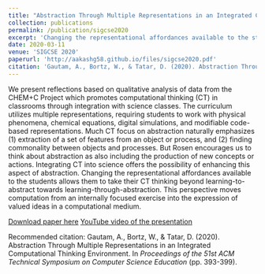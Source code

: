 ```yaml
---
title: "Abstraction Through Multiple Representations in an Integrated Computational Thinking Environment"
collection: publications
permalink: /publication/sigcse2020
excerpt: 'Changing the representational affordances available to the students allows them to take their CT thinking beyond learning-to-abstract towards learning-through-abstraction.'
date: 2020-03-11
venue: 'SIGCSE 2020'
paperurl: 'http://aakashg58.github.io/files/sigcse2020.pdf'
citation: 'Gautam, A., Bortz, W., & Tatar, D. (2020). Abstraction Through Multiple Representations in an Integrated Computational Thinking Environment. In <i>Proceedings of the 51st ACM Technical Symposium on Computer Science Education</i> (pp. 393-399).'
---
```

We present reflections based on qualitative analysis of data from the CHEM+C Project which promotes computational thinking (CT) in classrooms through integration with science classes. The curriculum utilizes multiple representations, requiring students to work with physical phenomena, chemical equations, digital simulations, and modifiable code-based representations. Much CT focus on abstraction naturally emphasizes (1) extraction of a set of features from an object or process, and (2) finding commonality between objects and processes.  But Rosen encourages us to think about abstraction as also including the production of new concepts or actions. Integrating CT into science offers the possibility of enhancing this aspect of abstraction.  Changing the representational affordances available to the students allows them to take their CT thinking beyond learning-to-abstract towards learning-through-abstraction. This perspective moves computation from an internally focused exercise into the expression of valued ideas in a computational medium.

[Download paper here](http://aakashg58.github.io/files/sigcse2020.pdf)
[YouTube video of the presentation](https://youtu.be/qulGBNjxLEg)

Recommended citation: Gautam, A., Bortz, W., & Tatar, D. (2020). Abstraction Through Multiple Representations in an Integrated Computational Thinking Environment. In <i>Proceedings of the 51st ACM Technical Symposium on Computer Science Education</i> (pp. 393-399).
